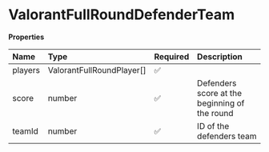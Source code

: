 # ValorantFullRoundDefenderTeam

**Properties**

| Name    | Type                      | Required | Description                                   |
| :------ | :------------------------ | :------- | :-------------------------------------------- |
| players | ValorantFullRoundPlayer[] | ✅       |                                               |
| score   | number                    | ✅       | Defenders score at the beginning of the round |
| teamId  | number                    | ✅       | ID of the defenders team                      |
